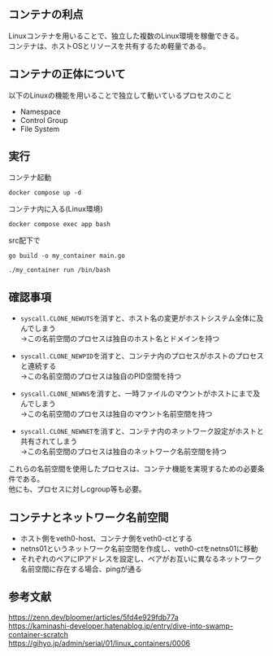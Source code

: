 ## コンテナの利点
Linuxコンテナを用いることで、独立した複数のLinux環境を稼働できる。<br>
コンテナは、ホストOSとリソースを共有するため軽量である。

## コンテナの正体について
以下のLinuxの機能を用いることで独立して動いているプロセスのこと
- Namespace
- Control Group
- File System

## 実行
コンテナ起動
```
docker compose up -d
```
コンテナ内に入る(Linux環境)
```
docker compose exec app bash
```
src配下で
```
go build -o my_container main.go
```
```
./my_container run /bin/bash
```

## 確認事項
- `syscall.CLONE_NEWUTS`を消すと、ホスト名の変更がホストシステム全体に及んでしまう<br>
→この名前空間のプロセスは独自のホスト名とドメインを持つ

- `syscall.CLONE_NEWPID`を消すと、コンテナ内のプロセスがホストのプロセスと連続する<br>
→この名前空間のプロセスは独自のPID空間を持つ

- `syscall.CLONE_NEWNS`を消すと、一時ファイルのマウントがホストにまで及んでしまう<br>
→この名前空間のプロセスは独自のマウント名前空間を持つ

- `syscall.CLONE_NEWNET`を消すと、コンテナ内のネットワーク設定がホストと共有されてしまう<br>
→この名前空間のプロセスは独自のネットワーク名前空間を持つ

これらの名前空間を使用したプロセスは、コンテナ機能を実現するための必要条件である。<br>
他にも、プロセスに対しcgroup等も必要。

## コンテナとネットワーク名前空間
- ホスト側をveth0-host、コンテナ側をveth0-ctとする
- netns01というネットワーク名前空間を作成し、veth0-ctをnetns01に移動
- それぞれのペアにIPアドレスを設定し、ペアがお互いに異なるネットワーク名前空間に存在する場合、pingが通る



## 参考文献
https://zenn.dev/bloomer/articles/5fd4e929fdb77a<br>
https://kaminashi-developer.hatenablog.jp/entry/dive-into-swamp-container-scratch<br>
https://gihyo.jp/admin/serial/01/linux_containers/0006
